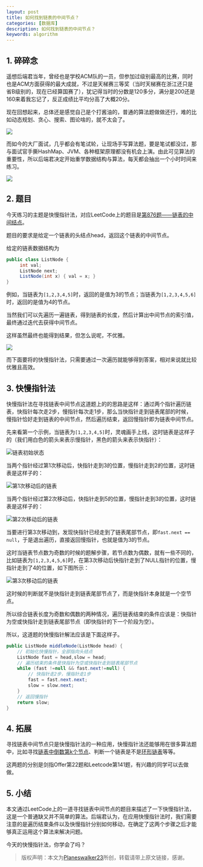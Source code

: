 ```yaml
---
layout: post
title: 如何找到链表的中间节点？
categories: [数据库]
description: 如何找到链表的中间节点？
keywords: algorithm
---
```


## 1. 碎碎念
遥想后端君当年，曾经也是学校ACM队的一员，但参加过级别最高的比赛，同时也是ACM方面获得的最大成就，不过是天梯赛三等奖（当时天梯赛在浙江还只是省B级别的，现在已经算国赛了），犹记得当时的分数是120多分，满分是200还是160来着我忘记了，反正成绩比平均分高了大概20分。

现在回想起来，总体还是感觉自己是个打酱油的，普通的算法题做做还行，难的比如动态规划、贪心、搜索、图论啥的，就不太会了。

![](https://planeswalker23.github.io/images/posts/2020062201.png)

而如今的大厂面试，几乎都会有笔试轮，让现场手写算法题，要是笔试都没过，那与面试官手撕HashMap、JVM、各种框架原理都没有机会上演。由此可见算法的重要性，所以后端君决定开始重学数据结构与算法，每天都会抽出一个小时时间来练习。

![](https://planeswalker23.github.io/images/posts/2020062202.png)

## 2. 题目
今天练习的主题是快慢指针法，对应LeetCode上的题目是[第876题——链表的中间结点](https://leetcode-cn.com/problems/middle-of-the-linked-list/)。

题目的要求是给定一个链表的头结点head，返回这个链表的中间节点。

给定的链表数据结构为

```java
public class ListNode {
     int val;
     ListNode next;
     ListNode(int x) { val = x; }
}
```

例如，当链表为`[1,2,3,4,5]`时，返回的是值为3的节点；当链表为`[1,2,3,4,5,6]`时，返回的是值为4的节点。

当然我们可以先遍历一遍链表，得到链表的长度，然后计算出中间节点的索引值，最终通过迭代去获得中间节点。

这样虽然最终也能得到结果，但怎么说呢，不优雅。

![](https://planeswalker23.github.io/images/posts/2020062203.png)

而下面要将的快慢指针法，只需要通过一次遍历就能够得到答案，相对来说就比较优雅且高效。

## 3. 快慢指针法
快慢指针法在寻找链表中间节点这道题上的的思路是这样：通过两个指针遍历链表，快指针每次走2步，慢指针每次走1步，那么当快指针走到链表尾部的时候，慢指针恰好走到链表的中间节点，然后遍历结束，返回慢指针即为链表中间节点。

先来看第一个示例，当链表为`[1,2,3,4,5]`时，灵魂画手上线，这时链表是这样子的（我们用白色的箭头来表示慢指针，黑色的箭头来表示快指针）：

![链表初始状态](https://planeswalker23.github.io/images/posts/2020062204.png)

当两个指针经过第1次移动后，快指针走到3的位置，慢指针走到2的位置，这时链表是这样子的：

![第1次移动后的链表](https://planeswalker23.github.io/images/posts/2020062205.png)

当两个指针经过第2次移动后，快指针走到5的位置，慢指针走到3的位置，这时链表是这样子的：

![第2次移动后的链表](https://planeswalker23.github.io/images/posts/2020062206.png)

当要进行第3次移动到，发现快指针已经走到了链表尾部节点，即`fast.next == null`，于是退出遍历，直接返回慢指针，也就是值为3的节点。

这时当链表节点数为奇数的时候的题解步骤，若节点数为偶数，就有一些不同的，比如链表为`[1,2,3,4,5,6]`时，在第3次移动后快指针走到了NULL指针的位置，慢指针走到了4的位置，如下图所示：

![第3次移动后的链表](https://planeswalker23.github.io/images/posts/2020062207.png)

这时候的判断就不是快指针走到链表尾部节点了，而是快指针本身就是一个空节点。

所以综合链表长度为奇数和偶数的两种情况，遍历链表结束的条件应该是：快指针为空或快指针走到链表尾部节点（即快指针的下一个阶段为空）。

所以，这道题的快慢指针解法应该是下面这样子。

```java
public ListNode middleNode(ListNode head) {
    // 初始化快慢指针，全部指向头结点
    ListNode fast = head,slow = head;
    // 遍历结束的条件是快指针为空或快指针走到链表尾部节点
    while (fast !=null && fast.next!=null) {
        // 快指针走2步，慢指针走1步
        fast = fast.next.next;
        slow = slow.next;
    }
    // 返回慢指针
    return slow;
}
```

## 4. 拓展
寻找链表中间节点只是快慢指针法的一种应用，快慢指针法还能够用在很多算法题中，比如寻找[链表中倒数第k个节点](https://leetcode-cn.com/problems/lian-biao-zhong-dao-shu-di-kge-jie-dian-lcof)、判断一个链表是不是[环形链表](https://leetcode-cn.com/problems/linked-list-cycle/)等等。

这两题的分别是剑指Offer第22题和Leetcode第141题，有兴趣的同学可以去做做。

## 5. 小结
本文通过LeetCode上的一道寻找链表中间节点的题目来描述了一下快慢指针法，这是一个普通缺又并不简单的算法。后端君认为，在应用快慢指针法时，我们需要注意的是遍历结束条件以及快慢指针分别如何移动，在确定了这两个步骤之后才能够真正运用这个算法来解决问题。

今天的快慢指针法，你学会了吗？

> 版权声明：本文为[Planeswalker23](https://github.com/Planeswalker23)所创，转载请带上原文链接，感谢。